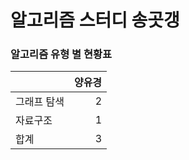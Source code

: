 # 알고리즘 스터디 송곳갱 

### 알고리즘 유형 별 현황표 

|        |   양유경 |
|:-------|------:|
| 그래프 탐색 |     2 |
| 자료구조   |     1 |
| 합계     |     3 |